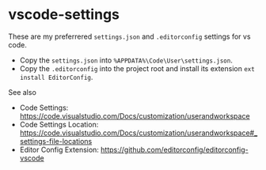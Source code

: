 # vscode-settings

These are my preferrered `settings.json` and `.editorconfig` settings for vs code.

* Copy the `settings.json` into `%APPDATA%\Code\User\settings.json`.
* Copy the `.editorconfig` into the project root and install its extension `ext install EditorConfig`.

See also 

* Code Settings: https://code.visualstudio.com/Docs/customization/userandworkspace
* Code Settings Location: https://code.visualstudio.com/Docs/customization/userandworkspace#_settings-file-locations
* Editor Config Extension: https://github.com/editorconfig/editorconfig-vscode  

